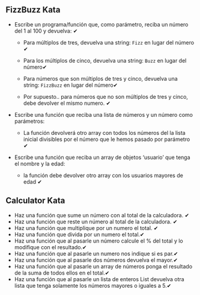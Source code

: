 ## FizzBuzz Kata
- Escribe un programa/función que, como parámetro, reciba un número del 1 al 100 y devuelva: &#10004;
    - Para múltiplos de tres, devuelva una string: `Fizz` en lugar del número &#10004;
        
    - Para los múltiplos de cinco, devuelva una string: `Buzz` en lugar del número&#10004;
        
    - Para números que son múltiplos de tres y cinco, devuelva una string: `FizzBuzz` en lugar del número&#10004;
        
    - Por supuesto.. para números que no son múltiplos de tres y cinco, debe devolver el mismo numero. &#10004;

- Escribe una función que reciba una lista de números y un número como parámetros: 
    - La función devolverá otro array con todos los números del la lista inicial divisibles por el número que le hemos pasado por parámetro &#10004;
    
- Escribe una función que reciba un array de objetos ‘usuario’ que tenga el nombre y la edad: 
    - la función debe devolver otro array con los usuarios mayores de edad  &#10004;

## Calculator Kata

- Haz una función que sume un número con al total de la calculadora. &#10004;
- Haz una función que reste un número al total de la calculadora. &#10004;
- Haz una función que multiplique por un numero el total. &#10004;
- Haz una función que divida por un numero el total.&#10004;
- Haz una función que al pasarle un número calcule el % del total y lo modifique con el resultado.&#10004;
- Haz una función que al pasarle un numero nos indique si es par.&#10004;
- Haz una función que al pasarle dos números devuelva el mayor.&#10004;
- Haz una función que al pasarle un array de números ponga el resultado de la suma de todos ellos en el total.&#10004;
- Haz una función que al pasarle un lista de enteros List<int> devuelva otra lista que tenga solamente los números mayores o iguales a 5.&#10004;